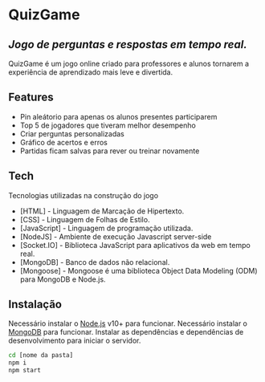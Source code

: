 # QuizGame
## _Jogo de perguntas e respostas em tempo real._

QuizGame é um jogo online criado para professores e alunos tornarem a experiência de aprendizado mais leve e divertida.


## Features

- Pin aleátorio para apenas os alunos presentes participarem
- Top 5 de jogadores que tiveram melhor desempenho
- Criar perguntas personalizadas
- Gráfico de acertos e erros
- Partidas ficam salvas para rever ou treinar novamente

## Tech

Tecnologias utilizadas na construção do jogo

- [HTML] -  Linguagem de Marcação de Hipertexto.
- [CSS] - Linguagem de Folhas de Estilo.
- [JavaScript] - Linguagem de programação utilizada.
- [NodeJS] - Ambiente de execução Javascript server-side
- [Socket.IO] - Biblioteca JavaScript para aplicativos da web em tempo real.
- [MongoDB] - Banco de dados não relacional.
- [Mongoose] - Mongoose é uma biblioteca Object Data Modeling (ODM) para MongoDB e Node.js.


## Instalação

Necessário instalar o [Node.js](https://nodejs.org/) v10+ para funcionar.
Necessário instalar o [MongoDB](https://www.mongodb.com/) para funcionar.
Instalar as dependências e dependências de desenvolvimento para iniciar o servidor.

```sh
cd [nome da pasta]
npm i
npm start
```
